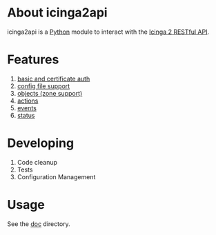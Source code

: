 # <a id="about-icinga2"></a> About icinga2api

icinga2api is a [Python](http://www.python.org) module to interact with the [Icinga 2 RESTful API](https://www.icinga.com/docs/icinga2/latest/doc/12-icinga2-api/).

# Features

1. [basic and certificate auth](doc/2-authentication.md)
1. [config file support](doc/2-authentication.md#-config-file)
1. [objects (zone support)](doc/3-objects.md)
1. [actions](doc/4-actions.md)
1. [events](doc/5-events.md)
1. [status](doc/6-status.md)

# Developing

1. Code cleanup
1. Tests
1. Configuration Management

# Usage

See the [doc](doc) directory.
